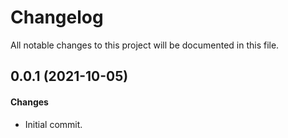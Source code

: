# Changelog

All notable changes to this project will be documented in this file.

## 0.0.1 (2021-10-05)

#### Changes

- Initial commit.
